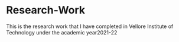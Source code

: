 # Research-Work
This is the research work that I have completed in Vellore Institute of Technology under the academic year2021-22
